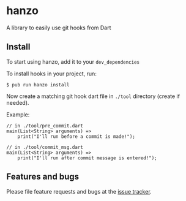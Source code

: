 # hanzo

A library to easily use git hooks from Dart

## Install

To start using hanzo, add it to your `dev_dependencies`

To install hooks in your project, run:

    $ pub run hanzo install
    
Now create a matching git hook dart file in `./tool` directory (create if needed).
    
Example:
    
    // in ./tool/pre_commit.dart
    main(List<String> arguments) => 
        print("I'll run before a commit is made!");

    // in ./tool/commit_msg.dart
    main(List<String> arguments) => 
        print("I'll run after commit message is entered!");


## Features and bugs

Please file feature requests and bugs at the [issue tracker][tracker].

[tracker]: https://github.com/andresaraujo/hanzo/issues
